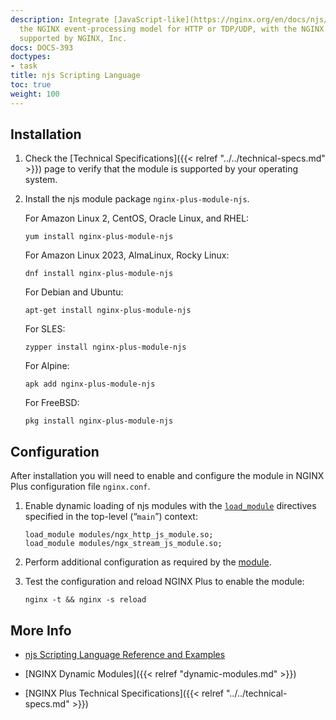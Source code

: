 ```yaml
---
description: Integrate [JavaScript-like](https://nginx.org/en/docs/njs/) code into
  the NGINX event-processing model for HTTP or TDP/UDP, with the NGINX njs module,
  supported by NGINX, Inc.
docs: DOCS-393
doctypes:
- task
title: njs Scripting Language
toc: true
weight: 100
---
```


<span id="install"></span>
## Installation

1. Check the [Technical Specifications]({{< relref "../../technical-specs.md" >}}) page to verify that the module is supported by your operating system.

2. Install the njs module package `nginx-plus-module-njs`.

   For Amazon Linux 2, CentOS, Oracle Linux, and RHEL:

   ```shell
   yum install nginx-plus-module-njs
   ```

   For Amazon Linux 2023, AlmaLinux, Rocky Linux:

   ```shell
   dnf install nginx-plus-module-njs
   ```

   For Debian and Ubuntu:

   ```shell
   apt-get install nginx-plus-module-njs
   ```

   For SLES:

   ```shell
   zypper install nginx-plus-module-njs
   ```

   For Alpine:

   ```shell
   apk add nginx-plus-module-njs
   ```

   For FreeBSD:

   ```shell
   pkg install nginx-plus-module-njs
   ```


<span id="configure"></span>

## Configuration

After installation you will need to enable and configure the module in NGINX Plus configuration file `nginx.conf`.

1. Enable dynamic loading of njs modules with the [`load_module`](https://nginx.org/en/docs/ngx_core_module.html#load_module) directives specified in the top-level (“`main`”) context:

   ```nginx
   load_module modules/ngx_http_js_module.so;
   load_module modules/ngx_stream_js_module.so;
   ```

2. Perform additional configuration as required by the [module](https://www.nginx.com/blog/introduction-nginscript/).

3. Test the configuration and reload NGINX Plus to enable the module:

   ```shell
   nginx -t && nginx -s reload
   ```


<span id="info"></span>
## More Info

- [njs Scripting Language Reference and Examples](https://nginx.org/en/docs/njs/)

- [NGINX Dynamic Modules]({{< relref "dynamic-modules.md" >}})

- [NGINX Plus Technical Specifications]({{< relref "../../technical-specs.md" >}})

